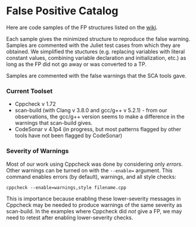 # False Positive Catalog

Here are code samples of the FP structures listed on the [wiki](https://github.iu.edu/SEDS/mangrove/wiki/FP-Hierarchy).

Each sample gives the minimized structure to reproduce the false warning. Samples are commented with the Juliet test cases from which they are obtained. We simplified the stuctures (e.g. replacing variables with literal constant values, combining variable declaration and initialization, etc.) as long as the FP did not go away or was converted to a TP.

Samples are commented with the false warnings that the SCA tools gave.

### Current Toolset

* Cppcheck v 1.72
* scan-build (with Clang v 3.8.0 and gcc/g++ v 5.2.1) - from our observations, the gcc/g++ version seems to make a difference in the warnings that scan-build gives.
* CodeSonar v 4.1p4 (in progress, but most patterns flagged by other tools have not been flagged by CodeSonar)

### Severity of Warnings

Most of our work using Cppcheck was done by considering only *errors*. Other warnings can be turned on with the `--enable=` argument. This command enables errors (by default), warnings, and all style checks:

    cppcheck --enable=warnings,style filename.cpp

This is importance because enabling these lower-severity messages in Cppcheck may be needed to produce warnings of the same severity as scan-build. In the examples where Cppcheck did *not* give a FP, we  may need to retest after enabling lower-severity checks.